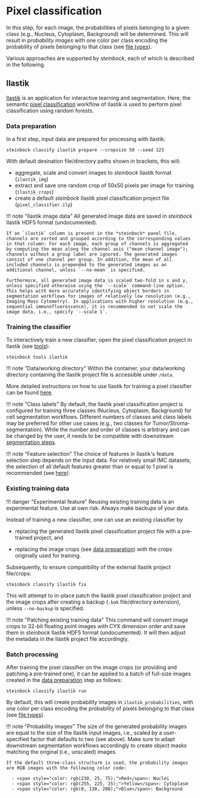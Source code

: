 # Pixel classification

In this step, for each image, the probabilities of pixels belonging to a given class (e.g., Nucleus, Cytoplasm, Background) will be determined. This will result in *probability images* with one color per class encoding the probability of pixels belonging to that class (see [file types](../specs/file-types.md#probabilities)).

Various approaches are supported by *steinbock*, each of which is described in the following.

## Ilastik

[Ilastik](https://www.ilastik.org) is an application for interactive learning and segmentation. Here, the semantic [pixel classification](https://www.ilastik.org/documentation/pixelclassification/pixelclassification) workflow of Ilastik is used to perform pixel classification using random forests.

### Data preparation

In a first step, input data are prepared for processing with Ilastik:

    steinbock classify ilastik prepare --cropsize 50 --seed 123

With default desination file/directory paths shown in brackets, this will:

  - aggregate, scale and convert images to *steinbock* Ilastik format (`ilastik_img`)
  - extract and save one random crop of 50x50 pixels per image for training (`ilastik_crops`)
  - create a default *steinbock* Ilastik pixel classification project file (`pixel_classifier.ilp`)

!!! note "Ilastik image data"
    All generated image data are saved in *steinbock* Ilastik HDF5 format (undocumented). 
    
    If an `ilastik` column is present in the *steinbock* panel file, channels are sorted and grouped according to the corresponding values in that column: For each image, each group of channels is aggregated by computing the mean along the channel axis ("mean channel image"); channels without a group label are ignored. The generated images consist of one channel per group. In addition, the mean of all included channels is prepended to the generated images as an additional channel, unless `--no-mean` is specified.
    
    Furthermore, all generated image data is scaled two-fold in x and y, unless specified otherwise using the `--scale` command-line option. This helps with more accurately identifying object borders in segmentation workflows for images of relatively low resolution (e.g., Imaging Mass Cytometry). In applications with higher resolution (e.g., sequential immunofluorescence), it is recommended to not scale the image data, i.e., specify `--scale 1`.

### Training the classifier

To interactively train a new classifier, open the pixel classification project in Ilastik (see [tools](tools.md#ilastik)):

    steinbock tools ilastik

!!! note "Data/working directory"
    Within the container, your data/working directory containing the Ilastik project file is accessible under `/data`.

More detailed instructions on how to use Ilastik for training a pixel classifier can be found [here](https://www.ilastik.org/documentation/pixelclassification/pixelclassification).

!!! note "Class labels"
    By default, the Ilastik pixel classification project is configured for training three classes (Nucleus, Cytoplasm, Background) for cell segmentation workflows. Different numbers of classes and class labels may be preferred for other use cases (e.g., two classes for Tumor/Stroma-segmentation). While the number and order of classes is arbitrary and can be changed by the user, it needs to be compatible with downstream [segmentation steps](segmentation.md).

!!! note "Feature selection"
    The choice of features in Ilastik's feature selection step depends on the input data. For relatively small IMC datasets, the selection of all default features greater than or equal to 1 pixel is recommended (see [here](https://github.com/BodenmillerGroup/ImcSegmentationPipeline/blob/main/scripts/imc_preprocessing.ipynb)).

### Existing training data

!!! danger "Experimental feature"
    Reusing existing training data is an experimental feature. Use at own risk. Always make backups of your data.

Instead of training a new classifier, one can use an existing classifier by

  - replacing the generated Ilastik pixel classification project file with a pre-trained project, and

  - replacing the image crops (see [data preparation](#data-preparation)) with the crops originally used for training.

Subsequently, to ensure compatibility of the external Ilastik project file/crops:

    steinbock classify ilastik fix

This will attempt to in-place patch the Ilastik pixel classification project and the image crops after creating a backup (`.bak` file/directory extension), unless `--no-backup` is specified.

!!! note "Patching existing training data"
    This command will convert image crops to 32-bit floating point images with CYX dimension order and save them in *steinbock* Ilastik HDF5 format (undocumented). It will then adjust the metadata in the Ilastik project file accordingly.

### Batch processing

After training the pixel classifier on the image crops (or providing and patching a pre-trained one), it can be applied to a batch of full-size images created in the [data preparation](#data-preparation) step as follows:

    steinbock classify ilastik run

By default, this will create probability images in `ilastik_probabilities`, with one color per class encoding the probability of pixels belonging to that class (see [file types](../specs/file-types.md#probabilities)).

!!! note "Probability images"
    The size of the generated probability images are equal to the size of the Ilastik input images, i.e., scaled by a user-specified factor that defaults to two (see above). Make sure to adapt downstream segmentation workflows accordingly to create object masks matching the original (i.e., unscaled) images.

    If the default three-class structure is used, the probability images are RGB images with the following color code:

      - <span style="color: rgb(230, 25, 75);">Red</span>: Nuclei
      - <span style="color: rgb(255, 225, 25);">Yellow</span>: Cytoplasm
      - <span style="color: rgb(0, 130, 200);">Blue</span>: Background
